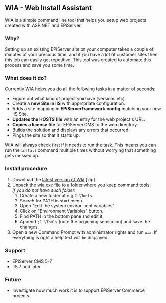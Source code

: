 ## WIA - Web Install Assistant

WIA is a simple command line tool that helps you setup web projects created with ASP.NET and EPiServer. 

### Why?

Setting up an existing EPiServer site on your computer takes a couple of minutes of your precious time, and if you have a lot of customer sites then this job can easily get repetitive. This tool was created to automate this process and save you some time.

### What does it do?

Currently WIA helps you do all the following tasks in a matter of seconds:

- Figure out what kind of project you have (versions etc).
- Create a **new Site in IIS** with appropriate configuration.
- Adds a site mapping in **EPiServerFramework.config** matching your new IIS Site.
- **Updates the HOSTS file** with an entry for the web project's URL.
- **Copies a license file** for EPiServer CMS to the web directory.
- Builds the solution and displays any errors that occurred.
- Pings the site so that it starts up.

WIA will always check first if it needs to run the task. This means you can run the `install` command multiple times without worrying that something gets messed up.

### Install procedure

1. Download the [latest version of WIA](http://google.com "Download the latest version of WIA") [zip].
2. Unpack the wia.exe file to a folder where you keep command tools.   
*If you do not have such folder:*
	1. Create a new folder at e.g.`C:\Tools`.
	2. Search for PATH in start menu.
	3. Open "Edit the system environment variables".
	4. Click on "Environment Variables" button.
	5. Find PATH in the bottom pane and edit it.
	6. Append `;C:\Tools` (note the beginning semicolon) and save the changes.
3. Open a new Command Prompt with administrator rights and run `wia`. If everything is right a help text will be displayed.

### Support

- EPiServer CMS 5-7
- IIS 7 and later


### Future

- Investigate how much work it is to support EPiServer Commerce projects.



